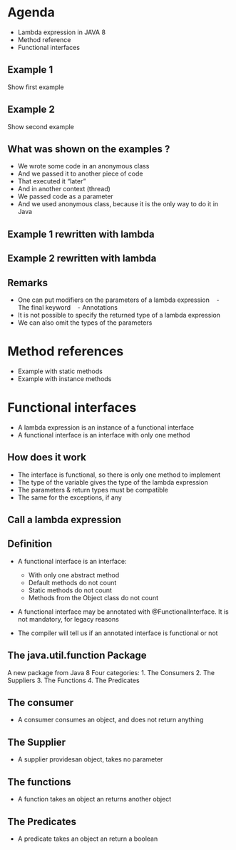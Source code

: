 Agenda
======
* Lambda expression in JAVA 8
* Method reference
* Functional interfaces

Example 1
---------

Show first example 

Example 2
---------

Show second example

What was shown on the examples ?
--------------------------------
* We wrote some code in an anonymous class
* And we passed it to another piece of code
* That executed it “later”
* And in another context (thread)
* We passed code as a parameter
* And we used anonymous class, because it is the only way to do it in Java

Example 1 rewritten with lambda
-------------------------------

Example 2 rewritten with lambda
-------------------------------

Remarks
-------
* One can put modifiers on the parameters of a lambda expression
&nbsp;&nbsp; - The final keyword
&nbsp;&nbsp; - Annotations
* It is not possible to specify the returned type of a lambda expression
* We can also omit the types of the parameters

Method references
=================
* Example with static methods
* Example with instance methods


Functional interfaces
=====================
* A lambda expression is an instance of a functional interface
* A functional interface is an interface with only one method

How does it work
----------------
* The interface is functional, so there is only one method to implement
* The type of the variable gives the type of the lambda expression
* The parameters & return types must be compatible
* The same for the exceptions, if any

Call a lambda expression
------------------------

Definition
----------
* A functional interface is an interface:
    * With only one abstract method
    * Default methods do not count
    * Static methods do not count
    * Methods from the Object class do not count

* A functional interface may be annotated with @FunctionalInterface. It is not mandatory, for legacy reasons
* The compiler will tell us if an annotated interface is functional or not



The java.util.function Package
------------------------------
A new package from Java 8
Four categories:
    1. The Consumers
    2. The Suppliers
    3. The Functions
    4. The Predicates
    
The consumer
------------
* A consumer consumes an object, and does not return anything

The Supplier
------------
* A supplier providesan object, takes no parameter

The functions
-------------
* A function takes an object an returns another object

The Predicates
--------------
* A predicate takes an object an return a boolean 